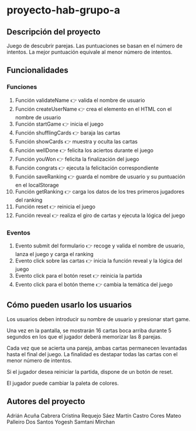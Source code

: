 # proyecto-hab-grupo-a

## Descripción del proyecto

  Juego de descubrir parejas. Las puntuaciones se basan en el número de intentos. La mejor puntuación equivale al menor número de intentos. 

## Funcionalidades

### Funciones

  1. Función validateName 👉 valida el nombre de usuario
  2. Función createUserName 👉 crea el elemento en el HTML con el nombre de usuario
  3. Función startGame 👉 inicia el juego
  4. Función shufflingCards 👉 baraja las cartas
  5. Función showCards 👉 muestra y oculta las cartas
  6. Función wellDone 👉 felicita los aciertos durante el juego
  7. Función youWon 👉 felicita la finalización del juego 
  8. Función congrats 👉 ejecuta la felicitación correspondiente
  9. Función saveRanking 👉 guarda el nombre de usuario y su puntuación en el localStorage
  10. Función getRanking 👉 carga los datos de los tres primeros jugadores del ranking
  11. Función reset 👉 reinicia el juego
  12. Función reveal 👉 realiza el giro de cartas y ejecuta la lógica del juego
  
### Eventos 

  1. Evento submit del formulario 👉 recoge y valida el nombre de usuario, lanza el juego y carga el ranking
  2. Evento click sobre las cartas 👉 inicia la función reveal y la lógica del juego
  3. Evento click para el botón reset 👉 reinicia la partida 
  4. Evento click para el botón theme 👉 cambia la temática del juego
  
## Cómo pueden usarlo los usuarios

  Los usuarios deben introducir su nombre de usuario y presionar start game. 

  Una vez en la pantalla, se mostrarán 16 cartas boca arriba durante 5 segundos en los que el jugador deberá memorizar las 8 parejas.

  Cada vez que se acierta una pareja, ambas cartas permanecen levantadas hasta el final del juego. La finalidad es destapar todas las cartas con el menor número de intentos.

  Si el jugador desea reiniciar la partida, dispone de un botón de reset.

  El jugador puede cambiar la paleta de colores.

## Autores del proyecto

  Adrián Acuña Cabrera
  Cristina Requejo Sáez
  Martín Castro Cores
  Mateo Palleiro Dos Santos
  Yogesh Samtani Mirchan


